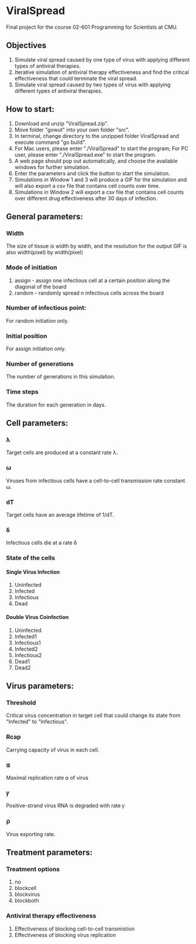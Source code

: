 # ViralSpread
Final project for the course 02-601 Programming for Scientists at CMU.

## Objectives
1. Simulate viral spread caused by one type of virus with applying different types of antiviral therapies.
2. Iterative simulation of antiviral therapy effectiveness and find the critical effectiveness that could terminate the viral spread.
3. Simulate viral spread caused by two types of virus with applying different types of antiviral therapies.

## How to start:
1. Download and unzip "ViralSpread.zip".
2. Move folder "gowut" into your own folder "src".
3. In terminal, change directory to the unzipped folder ViralSpread and execute command "go build".
4. For Mac users, please enter "./ViralSpread" to start the program; For PC user, please enter "./ViralSpread.exe" to start the program.
5. A web page should pop out automatically, and choose the available windows for further simulation.
6. Enter the parameters and click the button to start the simulation.
7. Simulations in Window 1 and 3 will produce a GIF for the simulation and will also export a csv file that contains cell counts over time.
8. Simulations in Window 2 will export a csv file that contains cell counts over different drug effectiveness after 30 days of infection.

## General parameters:

### Width
The size of tissue is width by width, and the resolution for the output GIF is also width(pixel) by width(pixel)

### Mode of initiation
1. assign - assign one infectious cell at a certain position along the diagonal of the board
2. random - randomly spread n infectious cells across the board

### Number of infectious point:
For random initiation only.

### Initial position
For assign initiation only.

### Number of generations
The number of generations in this simulation.

### Time steps
The duration for each generation in days.

## Cell parameters:

### λ
Target cells are produced at a constant rate λ.

### ω
Viruses from infectious cells have a cell-to-cell transmission rate constant ω.

### dT
Target cells have an average lifetime of 1/dT.

### δ
Infectious cells die at a rate δ

### State of the cells
#### Single Virus Infection
1. Uninfected
2. Infected
3. Infectious
4. Dead

#### Double Virus Coinfection
1. Uninfected
2. Infected1
3. Infectious1
4. Infected2
5. Infectious2
6. Dead1
6. Dead2

## Virus parameters:

### Threshold
Critical virus concentration in target cell that could change its state from "Infected" to "Infectious".

### Rcap
Carrying capacity of virus in each cell.

### ⍺
Maximal replication rate ⍺ of virus

### 𝛾
Positive-strand virus RNA is degraded with rate 𝛾

### ⍴
Virus exporting rate.

## Treatment parameters:

### Treatment options
1. no
2. blockcell
3. blockvirus
4. blockboth

### Antiviral therapy effectiveness
1. Effectiveness of blocking cell-to-cell transmistion
2. Effectiveness of blocking virus replication
